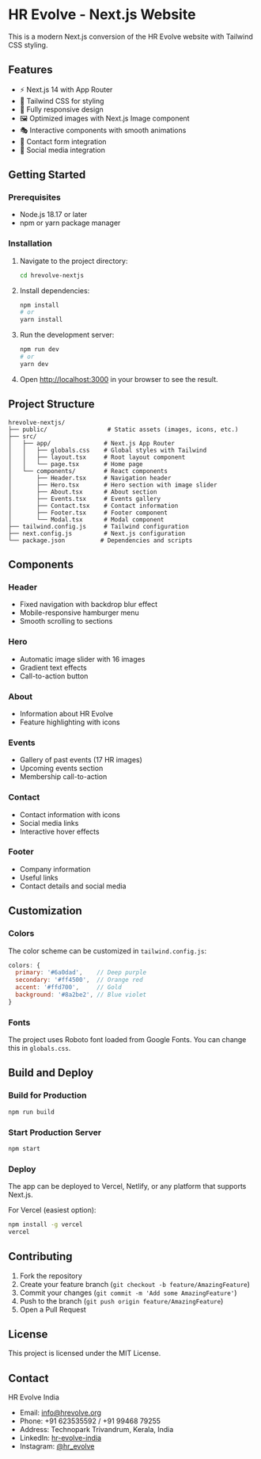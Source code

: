# HR Evolve - Next.js Website

This is a modern Next.js conversion of the HR Evolve website with Tailwind CSS styling.

## Features

- ⚡ Next.js 14 with App Router
- 🎨 Tailwind CSS for styling
- 📱 Fully responsive design
- 🖼️ Optimized images with Next.js Image component
- 🎭 Interactive components with smooth animations
- 📧 Contact form integration
- 🔗 Social media integration

## Getting Started

### Prerequisites

- Node.js 18.17 or later
- npm or yarn package manager

### Installation

1. Navigate to the project directory:
   ```bash
   cd hrevolve-nextjs
   ```

2. Install dependencies:
   ```bash
   npm install
   # or
   yarn install
   ```

3. Run the development server:
   ```bash
   npm run dev
   # or
   yarn dev
   ```

4. Open [http://localhost:3000](http://localhost:3000) in your browser to see the result.

## Project Structure

```
hrevolve-nextjs/
├── public/                 # Static assets (images, icons, etc.)
├── src/
│   ├── app/               # Next.js App Router
│   │   ├── globals.css    # Global styles with Tailwind
│   │   ├── layout.tsx     # Root layout component
│   │   └── page.tsx       # Home page
│   └── components/        # React components
│       ├── Header.tsx     # Navigation header
│       ├── Hero.tsx       # Hero section with image slider
│       ├── About.tsx      # About section
│       ├── Events.tsx     # Events gallery
│       ├── Contact.tsx    # Contact information
│       ├── Footer.tsx     # Footer component
│       └── Modal.tsx      # Modal component
├── tailwind.config.js     # Tailwind configuration
├── next.config.js         # Next.js configuration
└── package.json          # Dependencies and scripts
```

## Components

### Header
- Fixed navigation with backdrop blur effect
- Mobile-responsive hamburger menu
- Smooth scrolling to sections

### Hero
- Automatic image slider with 16 images
- Gradient text effects
- Call-to-action button

### About
- Information about HR Evolve
- Feature highlighting with icons

### Events
- Gallery of past events (17 HR images)
- Upcoming events section
- Membership call-to-action

### Contact
- Contact information with icons
- Social media links
- Interactive hover effects

### Footer
- Company information
- Useful links
- Contact details and social media

## Customization

### Colors
The color scheme can be customized in `tailwind.config.js`:

```javascript
colors: {
  primary: '#6a0dad',    // Deep purple
  secondary: '#ff4500',  // Orange red
  accent: '#ffd700',     // Gold
  background: '#8a2be2', // Blue violet
}
```

### Fonts
The project uses Roboto font loaded from Google Fonts. You can change this in `globals.css`.

## Build and Deploy

### Build for Production
```bash
npm run build
```

### Start Production Server
```bash
npm start
```

### Deploy
The app can be deployed to Vercel, Netlify, or any platform that supports Next.js.

For Vercel (easiest option):
```bash
npm install -g vercel
vercel
```

## Contributing

1. Fork the repository
2. Create your feature branch (`git checkout -b feature/AmazingFeature`)
3. Commit your changes (`git commit -m 'Add some AmazingFeature'`)
4. Push to the branch (`git push origin feature/AmazingFeature`)
5. Open a Pull Request

## License

This project is licensed under the MIT License.

## Contact

HR Evolve India
- Email: info@hrevolve.org
- Phone: +91 623535592 / +91 99468 79255
- Address: Technopark Trivandrum, Kerala, India
- LinkedIn: [hr-evolve-india](https://www.linkedin.com/company/hr-evolve-india/)
- Instagram: [@hr_evolve](https://www.instagram.com/hr_evolve)